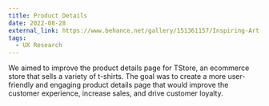 ```yaml
---
title: Product Details
date: 2022-08-28
external_link: https://www.behance.net/gallery/151361157/Inspiring-Art-App
tags:
  - UX Research
---
```


We aimed to improve the product details page for TStore, an ecommerce store that sells a variety of t-shirts. The goal was to create a more user-friendly and engaging product details page that would improve the customer experience, increase sales, and drive customer loyalty.
